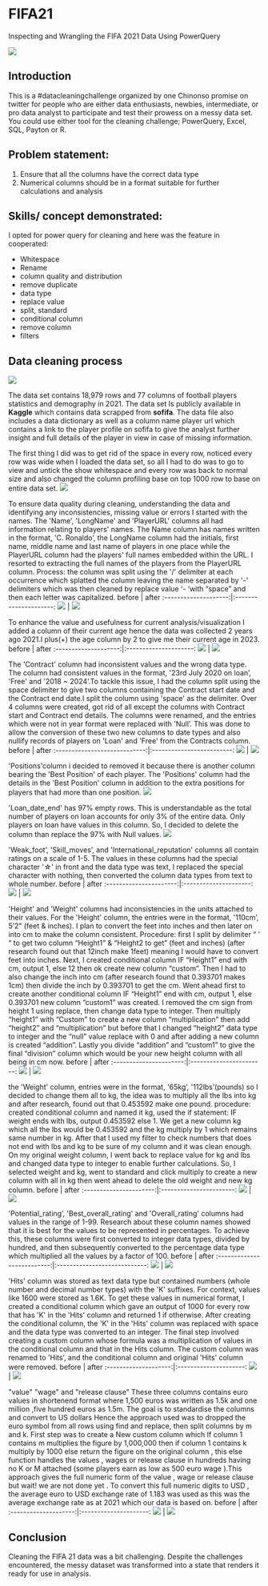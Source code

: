 # FIFA21
Inspecting and Wrangling the FIFA 2021 Data Using PowerQuery

![](FIFA.jfif)

## Introduction
This is a #datacleaningchallenge organized by one Chinonso promise on twitter for people who are either data enthusiasts, newbies, intermediate, or pro data analyst to participate and test their prowess on a messy data set. You could use either tool for the cleaning challenge; PowerQuery, Excel, SQL, Payton or R. 

## Problem statement:
1.	Ensure that all the columns have the correct data type
2.	Numerical columns should be in a format suitable for further calculations and analysis

## Skills/ concept demonstrated:
I opted for power query for cleaning and here was the feature in cooperated:
- Whitespace
- Rename
- column quality and distribution
- remove duplicate
- data type
- replace value
- split, standard
- conditional column
- remove column
- filters

## Data cleaning process
![](datacleansing1.png)

The data set contains 18,979 rows and 77 columns of football players statistics and demography in 2021. The data set Is publicly available in **Kaggle** which contains data scrapped from **sofifa**. The data file also includes a data dictionary as well as a column name player url which contains a link to the player profile on sofifa to give the analyst further insight and full details of the player in view in case of missing information.

The first thing I did was to get rid of the space in every row, noticed every row was wide when I loaded the data set, so all I had to do was to go to view and untick the show whitespace and every row was back to normal size and also changed the column profiling base on top 1000 row to base on entire data set.
![](whitespace.png)

To ensure data quality during cleaning, understanding the data and identifying any inconsistencies, missing value or errors I started with the names. The 'Name’, 'LongName' and 'PlayerURL' columns all had information relating to players' names. The Name column has names written in the format, 'C. Ronaldo’, the LongName column had the initials, first name, middle name and last name of players in one place while the PlayerURL column had the players' full names embedded within the URL.  I resorted to extracting the full names of the players from the PlayerURL column.
Process: the column was split using the '/' delimiter at each occurrence which splatted the column leaving the name separated by '-' delimiters which was then cleaned by replace value ‘- ‘with “space” and then each letter was capitalized.
before                |        after
:--------------------:|:---------------------:
![](dirty_name.png)   |  ![](clean_names.png)

To enhance the value and usefulness for current analysis/visualization I added a column of their current age hence the data was collected 2 years ago 2021.I plus(+) the age column by 2 to give me their current age in 2023.
before                |        after
:--------------------:|:---------------------:
![](dirty_age.png)    |  ![](clean_age.png)

The 'Contract' column had inconsistent values and the wrong data type. The column had consistent values in the format, '23rd July 2020 on loan’, 'Free' and '2018 ~ 2024’.To tackle this issue, I had the column split using the space delimiter to give two columns containing the Contract start date and the Contract end date.I split the column using 'space' as the delimiter. Over 4 columns were created, got rid of all except the columns with Contract start and Contract end details. The columns were renamed, and the entries which were not in year format were replaced with 'Null’. This was done to allow the conversion of these two new columns to date types and also nullify records of players on 'Loan' and 'Free' from the Contracts column.
before                        |        after
:----------------------------:|:-------------------------:
![](dirty_team_contract.png)  |  ![](Clean_contract.png)

'Positions'column i decided to removed it because there is another column bearing the 'Best Position' of each player. The 'Positions' column had the details in the 'Best Position' column in addition to the extra positions for players that had more than one position.
![](position.png)

'Loan_date_end' has 97% empty rows. This is understandable as the total number of players on loan accounts for only 3% of the entire data. Only players on loan have values in this column. So, I decided to delete the column than replace the 97% with Null values.
![](clean_loandate.png)

'Weak_foot’, 'Skill_moves’, and 'International_reputation' columns all contain ratings on a scale of 1-5. The values in these columns had the special character '☆' in front and the data type was text, I replaced the special character with nothing, then converted the column data types from text to whole number.
before                  |        after
:----------------------:|:---------------------:
![](Dirty_ratings.png)  |  ![](Cleaned_ratings)

 'Height' and 'Weight' columns had inconsistencies in the units attached to their values. For the 'Height' column, the entries were in the format, '110cm’, 5’2" (feet & inches). I plan to convert the feet into inches and then later on into cm to make the column consistent. 
Procedure: first I split by delimiter “ ’ “ to get two column “Height1” & “Height2 to get” (feet and inches) (after research found out that 12inch make 1feet) meaning I would have to convert feet into inches. Next, I created conditional column IF “Height1” end with cm, output 1, else 12 then ok create new column “custom”. Then I had to also change the inch into cm (after research found that 0.393701 makes 1cm) then divide the inch by 0.393701 to get the cm. Went ahead first to create another conditional column IF “Height1” end with cm, output 1, else 0.393701 new column “custom1” was created. I removed the cm sign from height 1 using replace, then change data type to integer. Then multiply “height1” with “Custom” to create a new column “multiplication” then add “height2” and “multiplication” but before that I changed “height2” data type to integer and the “null” value replace with 0 and after adding a new column is created “addition”. Lastly you divide “addition” and “custom1” to give the final “division” column which would be your new height column with all being in cm now.
before                  |        after
:----------------------:|:-----------------------:
![](dirty_hight.png)   |  ![](cleaned_height.png)

the 'Weight' column, entries were in the format, '65kg’, '112lbs’(pounds) so I decided to change them all to kg, the idea was to multiply all the lbs into kg and after research, found out that 0.453592 make one pound.
procedure: created conditional column and named it kg, used the if statement: IF weight ends with lbs, output 0.453592 else 1. We get a new column kg which all the lbs would be 0.453592 and the kg multiply by 1 which remains same number in kg. After that I used my filter to check numbers that does not end with lbs and kg to be sure of my column and it was clean enough. On my original weight column, I went back to replace value for kg and lbs and changed data type to integer to enable further calculations. So, I selected weight and kg, went to standard and click multiply to create a new column with all in kg then went ahead to delete the old weight and new kg column.
before                  |        after
:----------------------:|:-----------------------:
![](dirty_weight.png)   |  ![](cleaned_weight.png)

'Potential_rating’, 'Best_overall_rating' and 'Overall_rating' columns had values in the range of 1-99. Research about these column names showed that it is best for the values to be represented in percentages. To achieve this, these columns were first converted to integer data types, divided by hundred, and then subsequently converted to the percentage data type which multiplied all the values by a factor of 100.
before                      |        after
:--------------------------:|:----------------------------:
![](dirty_percentage.png)   |  ![](Cleaned_percentage.png)

'Hits' column was stored as text data type but contained numbers (whole number and decimal number types) with the 'K' suffixes. For context, values like 1600 were stored as 1.6K. To get these values in numerical format, I created a conditional column which gave an output of 1000 for every row that has 'K' in the 'Hits' column and returned 1 if otherwise. After creating the conditional column, the 'K' in the 'Hits' column was replaced with space and the data type was converted to an integer. The final step involved creating a custom column whose formula was a multiplication of values in the conditional column and that in the Hits column. The custom column was renamed to 'Hits’, and the conditional column and original 'Hits' column were removed.
before                |        after
:--------------------:|:---------------------:
![](dirty_hits.png)   |  ![](Clean_empty.png)

 "value" "wage" and "release clause" These three columns contains euro values in shortenend format where 1,500 euros was written as 1.5k and one million ,five hundred euros as 1.5m. The goal is to standardise the columns and convert to US dollars Hence the approach used was to dropped the euro symbol from all rows using find and replace, then split columns by m and k. First step was to create a New custom column which If column 1 contains m multiplies the figure by 1,000,000 then if column 1 contains k multiply by 1000 else return the figure on the original column , this else function handles the values , wages or release clause in hundreds having no K or M attached (some players earn as low as 500 euro wage ).This approach gives the full numeric form of the value , wage or release clause but wait! we are not done yet . To convert this full numeric digits to USD , the average euro to USD exchange rate of 1.183 was used as this was the average exchange rate as at 2021 which our data is based on.
before                |        after
:--------------------:|:---------------------:
![](dirty_values.png) |  ![](Clean_value.png)

## Conclusion
Cleaning the FIFA 21 data was a bit challenging. Despite the challenges encountered, the messy dataset was transformed into a state that renders it ready for use in analysis.


